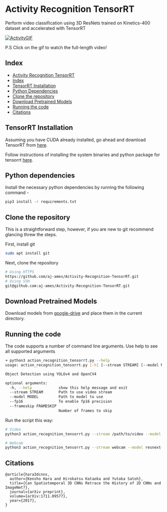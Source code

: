 # Activity Recognition TensorRT

Perform video classification using 3D ResNets trained on Kinetics-400 dataset and accelerated with TensorRT

[![ActivityGIF](resources/act.gif)](https://youtu.be/D8h0ko8Bndo)

P.S Click on the gif to watch the full-length video!

## Index

- [Activity Recognition TensorRT](#activity-recognition-tensorrt)
- [Index](#index)
- [TensorRT Installation](#tensorrt-installation)
- [Python Dependencies](#python-dependencies)
- [Clone the repository](#clone-the-repository)
- [Download Pretrained Models](#download-pretrained-models)
- [Running the code](#running-the-code)
- [Citations](#citations)

## TensorRT Installation

Assuming you have CUDA already installed, go ahead and download TensorRT from [here](https://developer.nvidia.com/nvidia-tensorrt-7x-download).

Follow instructions of installing the system binaries and python package for tensorrt [here](https://docs.nvidia.com/deeplearning/tensorrt/install-guide/index.html#installing-tar).

## Python dependencies

Install the necessary python dependencies by running the following command -

```sh
pip3 install -r requirements.txt
```

## Clone the repository

This is a straightforward step, however, if you are new to git recommend glancing threw the steps.

First, install git

```sh
sudo apt install git
```

Next, clone the repository

```sh
# Using HTTPS
https://github.com/aj-ames/Activity-Recognition-TensorRT.git
# Using SSH
git@github.com:aj-ames/Activity-Recognition-TensorRT.git
```

## Download Pretrained Models

Download models from [google-drive](https://drive.google.com/drive/folders/1PumnUl_-eVvk0tFpn463vPxpqchGEuWB?usp=sharing) and place them in the current directory.

## Running the code

The code supports a number of command line arguments. Use help to see all supported arguments

```sh
➜ python3 action_recognition_tensorrt.py --help
usage: action_recognition_tensorrt.py [-h] [--stream STREAM] [--model MODEL] [--fp16] [--frameskip FRAMESKIP]

Object Detection using YOLOv4 and OpenCV4

optional arguments:
  -h, --help            show this help message and exit
  --stream STREAM       Path to use video stream
  --model MODEL         Path to model to use
  --fp16                To enable fp16 precision
  --frameskip FRAMESKIP
                        Number of frames to skip

```

Run the script this way:

```sh
# Video
python3 action_recognition_tensorrt.py --stream /path/to/video --model resnext-101-kinetics.onnx --fp16 --frameskip 3

# Webcam
python3 action_recognition_tensorrt.py --stream webcam --model resnext-101-kinetics.onnx --fp16 --frameskip 3
```

## Citations

```text
@article{hara3dcnns,
  author={Kensho Hara and Hirokatsu Kataoka and Yutaka Satoh},
  title={Can Spatiotemporal 3D CNNs Retrace the History of 2D CNNs and ImageNet?},
  journal={arXiv preprint},
  volume={arXiv:1711.09577},
  year={2017},
}
```
